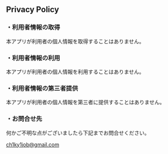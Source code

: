 ## Privacy Policy

### ・利用者情報の取得
本アプリが利用者の個人情報を取得することはありません。
### ・利用者情報の利用
本アプリが利用者の個人情報を利用することはありません。
### ・利用者情報の第三者提供
本アプリが利用者の個人情報を第三者に提供することはありません。

### ・お問合せ先
何かご不明な点がございましたら下記までお問合せください。

ch1ky1job@gmail.com
